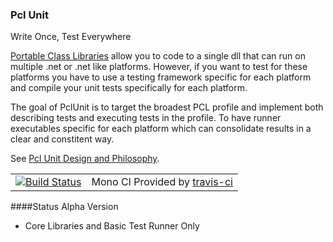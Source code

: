 ### Pcl Unit
Write Once, Test Everywhere

[Portable Class Libraries][pcl] allow you to code to a single dll that can run on multiple .net or .net like platforms. However, if you want to test for these platforms you have to use a testing framework specific for each platform and compile your unit tests specifically for each platform.

The goal of PclUnit is to target the broadest PCL profile and implement both describing tests and executing tests in the profile. To have runner executables specific for each platform which can consolidate results in a clear and constitent way.

See [Pcl Unit Design and Philosophy][Design].

|     |     |
| --- | --- |
| [![Build Status][MonoImg]][MonoLink] | Mono CI Provided by [travis-ci][] |

[MonoImg]:https://travis-ci.org/jbtule/PclUnit.png?branch=master
[MonoLink]:https://travis-ci.org/jbtule/PclUnit

####Status
Alpha Version
  - Core Libraries and Basic Test Runner Only

[travis-ci]:https://travis-ci.org/
[Design]:http://github.com/jbtule/PclUnit/wiki/Design
[pcl]:http://msdn.microsoft.com/en-us/library/gg597391.aspx

